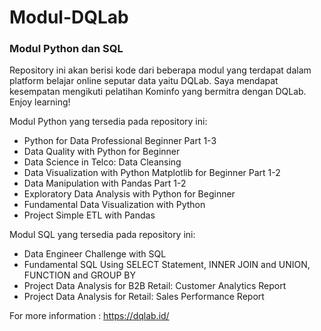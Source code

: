 # Modul-DQLab
### Modul Python dan SQL

Repository ini akan berisi kode dari beberapa modul yang terdapat dalam platform belajar online seputar data yaitu DQLab. Saya mendapat kesempatan mengikuti pelatihan Kominfo yang bermitra dengan DQLab. Enjoy learning!

Modul Python yang tersedia pada repository ini:
* Python for Data Professional Beginner Part 1-3
* Data Quality with Python for Beginner
* Data Science in Telco: Data Cleansing
* Data Visualization with Python Matplotlib for Beginner Part 1-2
* Data Manipulation with Pandas Part 1-2
* Exploratory Data Analysis with Python for Beginner
* Fundamental Data Visualization with Python
* Project Simple ETL with Pandas

Modul SQL yang tersedia pada repository ini:
* Data Engineer Challenge with SQL
* Fundamental SQL Using SELECT Statement, INNER JOIN and UNION, FUNCTION and GROUP BY
* Project Data Analysis for B2B Retail: Customer Analytics Report
* Project Data Analysis for Retail: Sales Performance Report

For more information : https://dqlab.id/

